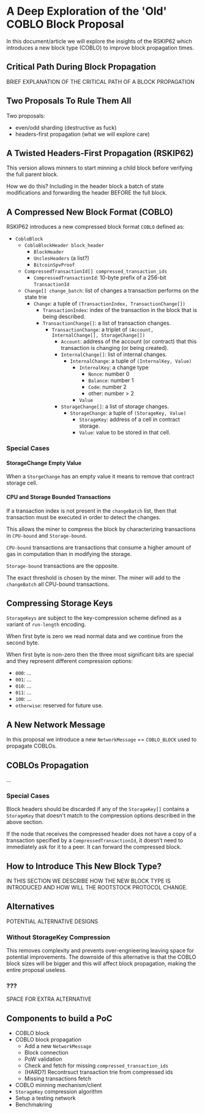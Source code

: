 # A Deep Exploration of the 'Old' COBLO Block Proposal

In this document/article we will explore the insights of the RSKIP62 which introduces a new block type (COBLO) to improve block propagation times.

## Critical Path During Block Propagation

BRIEF EXPLANATION OF THE CRITICAL PATH OF A BLOCK PROPAGATION

## Two Proposals To Rule Them All

Two proposals:

- even/odd sharding (destructive as fuck)
- headers-first propagation (what we will explore care)

## A Twisted Headers-First Propagation (RSKIP62)

This version allows minners to start minning a child block before verifying the full parent block.

How we do this? Including in the header block a batch of state modifications and forwarding the header BEFORE the full block.

## A Compressed New Block Format (COBLO)

RSKIP62 introduces a new compressed block format `COBLO` defined as:

- `CobloBlock`
  - `CobloBlockHeader block_header`
    - `BlockHeader`
    - `UnclesHeaders` (a list?)
    - `BitcoinSpvProof`
  - `CompressedTransactionId[] compressed_transaction_ids`
    - `CompressedTransactionId`: 10-byte prefix of a 256-bit `TransactionId`
  - `Change[] change_batch`:  list of changes a transaction performs on the state trie
    - `Change`: a tuple of `(TransactionIndex, TransactionChange[])`
      - `TransactionIndex`: index of the transaction in the block that is being described.
      - `TransactionChange[]`: a list of transaction changes.
        - `TransactionChange`: a triplet of `(Account, InternalChange[], StorageChange[])`
          - `Account`: address of the account (or contract) that this transaction is changing (or being created).
          - `InternalChange[]`: list of internal changes.
            - `InternalChange`: a tuple of `(InternalKey, Value)`
              - `InternalKey`: a change type
                - `Nonce`: number 0
                - `Balance`: number 1
                - `Code`: number 2
                - other: number > 2
              - `Value`
          - `StorageChange[]`: a list of storage changes.
            - `StorageChange`: a tuple of `(StorageKey, Value)`
              - `StorageKey`: address of a cell in contract storage.
              - `Value`: value to be stored in that cell.

### Special Cases

#### StorageChange Empty Value

When a `StorgeChange` has an empty value it means to remove that contract storage cell.

#### CPU and Storage Bounded Transactions

If a transaction index is not present in the `changeBatch` list, then that transaction must be executed in order to detect the changes.

This allows the miner to compress the block by characterizing transactions in `CPU-bound` and `Storage-bound`.

`CPU-bound` transactions are transactions that consume a higher amount of gas in computation than in modifying the storage.

`Storage-bound` transactions are the opposite.

The exact threshold is chosen by the miner. The miner will add to the `changeBatch` all CPU-bound transactions.

## Compressing Storage Keys

`StorageKeys` are subject to the key-compression scheme defined as a variant of `run-length` encoding.

When first byte is zero we read normal data and we continue from the second byte.

When first byte is non-zero then the three most significant bits are special and they represent different compression options:

- `000`: ...
- `001`: ...
- `010`: ...
- `011`: ...
- `100`: ...
- `otherwise`: reserved for future use.

## A New Network Message

In this proposal we introduce a new `NetworkMessage` == `COBLO_BLOCK` used to propagate COBLOs.

## COBLOs Propagation

...

### Special Cases

Block headers should be discarded if any of the `StorageKey[]` contains a `StorageKey` that doesn't match to the compression options described in the above section.

If the node that receives the compressed header does not have a copy of a transaction specified by a `CompressedTransactionId`, it doesn’t need to immediately ask for it to a peer. It can forward the compressed block.

## How to Introduce This New Block Type?

IN THIS SECTION WE DESCRIBE HOW THE NEW BLOCK TYPE IS INTRODUCED AND HOW WILL THE ROOTSTOCK PROTOCOL CHANGE.

## Alternatives

POTENTIAL ALTERNATIVE DESIGNS

### Without StorageKey Compression

This removes complexity and prevents over-engnieering leaving space for potential improvements. The downside of this alternative is that the COBLO block sizes will be bigger and this will affect block propagation, making the entire proposal useless.

### ???

SPACE FOR EXTRA ALTERNATIVE

## Components to build a PoC

- COBLO block
- COBLO block propagation
  - Add a new `NetworkMessage`
  - Block connection
  - PoW validation
  - Check and fetch for missing `compressed_transaction_ids`
  - (HARD?) Recontrsuct transaction trie from compressed ids
  - Missing transactions fetch
- COBLO minning mechanism/client
- `StorageKey` compression algorithm
- Setup a testing network
- Benchmakring
